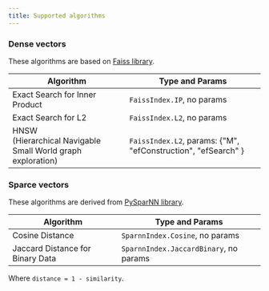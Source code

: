 ```yaml
---
title: Supported algorithms
---
```


### Dense vectors

These algorithms are based on [Faiss library](https://github.com/facebookresearch/faiss/wiki/Faiss-indexes).

| Algorithm                                                        | Type and Params                                                 |
|------------------------------------------------------------------|-----------------------------------------------------------------|
| Exact Search for Inner Product                                   | `FaissIndex.IP`, no params                                      |
| Exact Search for L2                                              | `FaissIndex.L2`, no params                                      |
| HNSW <BR> (Hierarchical Navigable Small World graph exploration) | `FaissIndex.L2`, params: {"M", "efConstruction", "efSearch" }   |

### Sparce vectors

These algorithms are derived from [PySparNN library](https://github.com/facebookresearch/pysparnn).

| Algorithm                                                        | Type and Params                                                 |
|------------------------------------------------------------------|-----------------------------------------------------------------|
| Cosine Distance                                                  | `SparnnIndex.Cosine`, no params                                 |
| Jaccard Distance for Binary Data                                 | `SparnnIndex.JaccardBinary`, no params                          |

Where `distance = 1 - similarity`.
